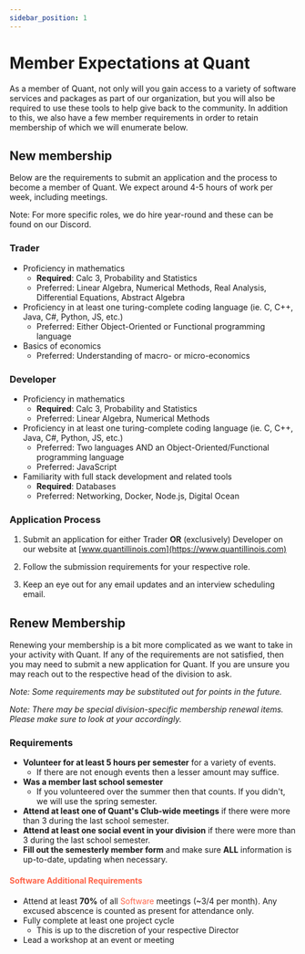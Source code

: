 ```yaml
---
sidebar_position: 1
---
```


# Member Expectations at Quant

As a member of Quant, not only will you gain access to a variety of software services and packages as part of our organization, but you will also be required to use these tools to help give back to the community. In addition to this, we also have a few member requirements in order to retain membership of which we will enumerate below.

## **New membership**

Below are the requirements to submit an application and the process to become a member of Quant. We expect around 4-5 hours of work per week, including meetings.

Note: For more specific roles, we do hire year-round and these can be found on our Discord.

### Trader

- Proficiency in mathematics
  - **Required**: Calc 3, Probability and Statistics
  - Preferred: Linear Algebra, Numerical Methods, Real Analysis, Differential Equations, Abstract Algebra
- Proficiency in at least one turing-complete coding language (ie. C, C++, Java, C#, Python, JS, etc.)
  - Preferred: Either Object-Oriented or Functional programming language
- Basics of economics
  - Preferred: Understanding of macro- or micro-economics

### Developer

- Proficiency in mathematics
  - **Required**: Calc 3, Probability and Statistics
  - Preferred: Linear Algebra, Numerical Methods
- Proficiency in at least one turing-complete coding language (ie. C, C++, Java, C#, Python, JS, etc.)
  - Preferred: Two languages AND an Object-Oriented/Functional programming language
  - Preferred: JavaScript
- Familiarity with full stack development and related tools
  - **Required**: Databases
  - Preferred: Networking, Docker, Node.js, Digital Ocean

### Application Process

1. Submit an application for either Trader **OR** (exclusively) Developer  on our website at [www.quantillinois.com](https://www.quantillinois.com)

2. Follow the submission requirements for your respective role.

3. Keep an eye out for any email updates and an interview scheduling email.

## **Renew Membership**

Renewing your membership is a bit more complicated as we want to take in your activity with Quant. If any of the requirements are not satisfied, then you may need to submit a new application for Quant. If you are unsure you may reach out to the respective head of the division to ask.

*Note: Some requirements may be substituted out for points in the future.*

*Note: There may be special division-specific membership renewal items. Please make sure to look at your accordingly.*

### Requirements

- **Volunteer for at least 5 hours per semester** for a variety of events.
  - If there are not enough events then a lesser amount may suffice.
- **Was a member last school semester**
  - If you volunteered over the summer then that counts. If you didn't, we will use the spring semester.
- **Attend at least one of Quant's Club-wide meetings** if there were more than 3 during the last school semester.
- **Attend at least one social event in your division** if there were more than 3 during the last school semester.
- **Fill out the semesterly member form** and make sure **ALL** information is up-to-date, updating when necessary.

#### <span style="color:tomato">Software Additional Requirements</span>

- Attend at least **70%** of all <span style="color:tomato">Software</span> meetings (~3/4 per month). Any excused abscence is counted as present for attendance only.
- Fully complete at least one project cycle
  - This is up to the discretion of your respective Director
- Lead a workshop at an event or meeting

